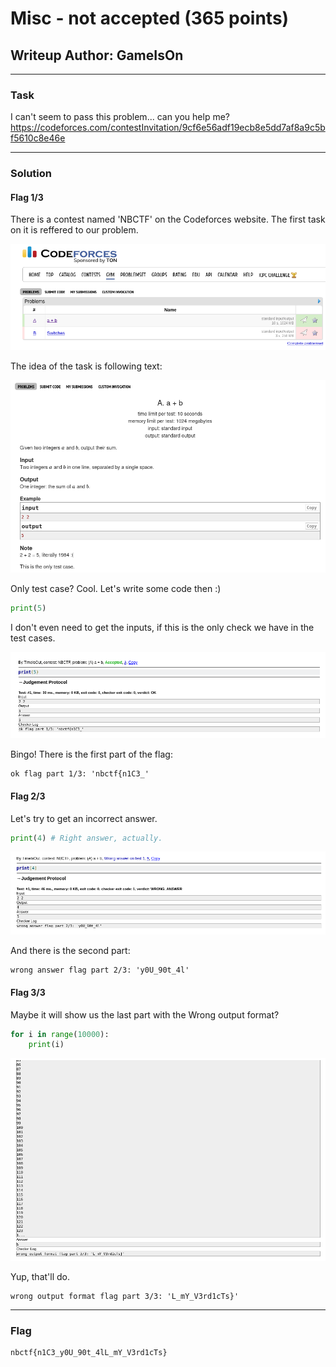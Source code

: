 # Misc - not accepted (365 points)
## Writeup Author: GameIsOn

---

### Task

I can't seem to pass this problem... can you help me? https://codeforces.com/contestInvitation/9cf6e56adf19ecb8e5dd7af8a9c5bf5610c8e46e

--- 

### Solution

#### Flag 1/3

There is a contest named 'NBCTF' on the Codeforces website. The first task on it is reffered to our problem.

![codeforces1](./assets/codeforces1.png)

The idea of the task is following text:

![codeforces2](./assets/codeforces2.png)

Only test case? Cool. Let's write some code then :)

```python
print(5)
```

I don't even need to get the inputs, if this is the only check we have in the test cases.

![codeforces3](./assets/codeforces3.png)

Bingo! There is the first part of the flag:
```
ok flag part 1/3: 'nbctf{n1C3_'
```

#### Flag 2/3

Let's try to get an incorrect answer.

```python
print(4) # Right answer, actually.
```

![codeforces4](./assets/codeforces4.png)

And there is the second part:
```
wrong answer flag part 2/3: 'y0U_90t_4l'
```

#### Flag 3/3

Maybe it will show us the last part with the Wrong output format?

```python
for i in range(10000):
    print(i)
```

![codeforces5](./assets/codeforces5.png)

Yup, that'll do.

```
wrong output format flag part 3/3: 'L_mY_V3rd1cTs}'
```

---

### Flag

```
nbctf{n1C3_y0U_90t_4lL_mY_V3rd1cTs}
```